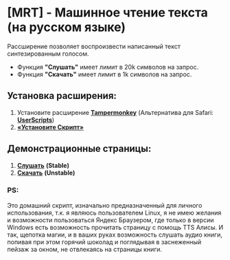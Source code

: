 # [MRT] - Машинное чтение текста (на русском языке)
Рассширение позволяет воспроизвести написанный текст синтезированным голосом.
- Функция **"Слушать"** имеет лимит в 20k символов на запрос.
- Функция **"Скачать"** имеет лимит в 1k символов на запрос.

## Установка расширения:
1. Установите расширение **[Tampermonkey](https://www.tampermonkey.net/)** (Альтернатива для Safari: **[UserScripts](https://apps.apple.com/app/userscripts/id1463298887 )**)
2. **[«Установите Скрипт»](https://github.com/Alkohole/udr/raw/main/mrt.user.js)**

## Демонстрационные страницы:
1. **[Слушать](https://alkohole.github.io/udr/)** **(Stable)**
2. **[Скачать](https://alkohole.github.io/udr/down)** **(Unstable)**


### PS:
Это домашний скрипт, изначально предназначенный для личного использования, т.к. я являюсь пользователем Linux, я не имею желания и возможности пользоваться Яндекс Браузером, где только в версии Windows есть возможность прочитать страницу с помощь TTS Алисы. И так, щепотка магии, и в ваших руках возможность слушать аудио книги, попивая при этом горячий шоколад и поглядывая в заснеженный пейзаж за окном, не отвлекаясь на страницы книги.
